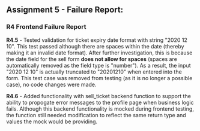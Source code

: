 ## Assignment 5 - Failure Report:

### R4 Frontend Failure Report

**R4.5** - Tested validation for ticket expiry date format with string "2020 12 10". This test passed although there are spaces within the date (thereby making it an invalid date format). After further investigation, this is because the date field for the sell form **does not allow for spaces** (spaces are automatically removed as the field type is "number"). As a result, the input "2020 12 10" is actually truncated to "20201210" when entered into the form. This test case was removed from testing (as it is no longer a possible case), no code changes were made.

**R4.6** - Added functionality with sell_ticket backend function to support the ability to propogate error messages to the profile page when business logic fails. Although this backend functionality is mocked during frontend testing, the function still needed modification to reflect the same return type and values the mock would be providing.